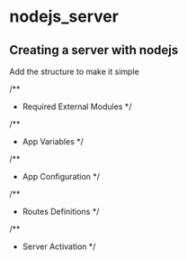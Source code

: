 # nodejs_server

<h2>Creating a server with nodejs</h2>
<p>Add the structure to make it simple</p>

/**
 * Required External Modules
 */

/**
 * App Variables
 */

/**
 *  App Configuration
 */

/**
 * Routes Definitions
 */

/**
 * Server Activation
 */


